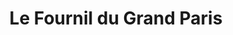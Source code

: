 ---
title: "Le Fournil du Grand Paris"
url: /asnieres-sur-seine/le-fournil-du-grand-paris/
shop: Bäckerei
---